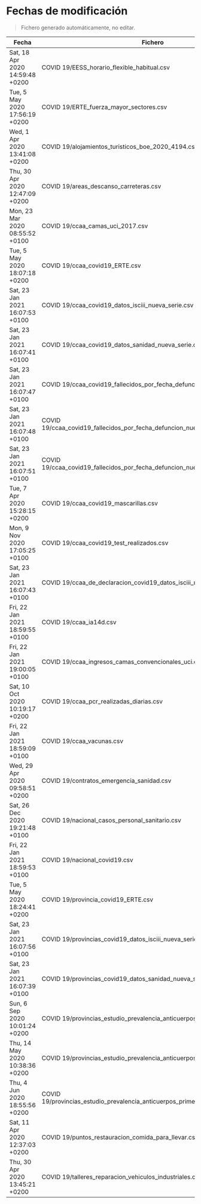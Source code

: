 # Fechas de modificación

> Fichero generado automáticamente, no editar.

| Fecha                           | Fichero                  |
|---------------------------------|--------------------------|
| Sat, 18 Apr 2020 14:59:48 +0200  | COVID 19/EESS_horario_flexible_habitual.csv |
| Tue, 5 May 2020 17:56:19 +0200  | COVID 19/ERTE_fuerza_mayor_sectores.csv |
| Wed, 1 Apr 2020 13:41:08 +0200  | COVID 19/alojamientos_turisticos_boe_2020_4194.csv |
| Thu, 30 Apr 2020 12:47:09 +0200  | COVID 19/areas_descanso_carreteras.csv |
| Mon, 23 Mar 2020 08:55:52 +0100  | COVID 19/ccaa_camas_uci_2017.csv |
| Tue, 5 May 2020 18:07:18 +0200  | COVID 19/ccaa_covid19_ERTE.csv |
| Sat, 23 Jan 2021 16:07:53 +0100  | COVID 19/ccaa_covid19_datos_isciii_nueva_serie.csv |
| Sat, 23 Jan 2021 16:07:41 +0100  | COVID 19/ccaa_covid19_datos_sanidad_nueva_serie.csv |
| Sat, 23 Jan 2021 16:07:47 +0100  | COVID 19/ccaa_covid19_fallecidos_por_fecha_defuncion_nueva_serie.csv |
| Sat, 23 Jan 2021 16:07:48 +0100  | COVID 19/ccaa_covid19_fallecidos_por_fecha_defuncion_nueva_serie_long.csv |
| Sat, 23 Jan 2021 16:07:51 +0100  | COVID 19/ccaa_covid19_fallecidos_por_fecha_defuncion_nueva_serie_original.csv |
| Tue, 7 Apr 2020 15:28:15 +0200  | COVID 19/ccaa_covid19_mascarillas.csv |
| Mon, 9 Nov 2020 17:05:25 +0100  | COVID 19/ccaa_covid19_test_realizados.csv |
| Sat, 23 Jan 2021 16:07:43 +0100  | COVID 19/ccaa_de_declaracion_covid19_datos_isciii_nueva_serie.csv |
| Fri, 22 Jan 2021 18:59:55 +0100  | COVID 19/ccaa_ia14d.csv |
| Fri, 22 Jan 2021 19:00:05 +0100  | COVID 19/ccaa_ingresos_camas_convencionales_uci.csv |
| Sat, 10 Oct 2020 10:19:17 +0200  | COVID 19/ccaa_pcr_realizadas_diarias.csv |
| Fri, 22 Jan 2021 18:59:09 +0100  | COVID 19/ccaa_vacunas.csv |
| Wed, 29 Apr 2020 09:58:51 +0200  | COVID 19/contratos_emergencia_sanidad.csv |
| Sat, 26 Dec 2020 19:21:48 +0100  | COVID 19/nacional_casos_personal_sanitario.csv |
| Fri, 22 Jan 2021 18:59:53 +0100  | COVID 19/nacional_covid19.csv |
| Tue, 5 May 2020 18:24:41 +0200  | COVID 19/provincia_covid19_ERTE.csv |
| Sat, 23 Jan 2021 16:07:56 +0100  | COVID 19/provincias_covid19_datos_isciii_nueva_serie.csv |
| Sat, 23 Jan 2021 16:07:39 +0100  | COVID 19/provincias_covid19_datos_sanidad_nueva_serie.csv |
| Sun, 6 Sep 2020 10:01:24 +0200  | COVID 19/provincias_estudio_prevalencia_anticuerpos_final.csv |
| Thu, 14 May 2020 10:38:36 +0200  | COVID 19/provincias_estudio_prevalencia_anticuerpos_primera_ronda.csv |
| Thu, 4 Jun 2020 18:55:56 +0200  | COVID 19/provincias_estudio_prevalencia_anticuerpos_primera_y_segunda_ronda.csv |
| Sat, 11 Apr 2020 12:37:03 +0200  | COVID 19/puntos_restauracion_comida_para_llevar.csv |
| Thu, 30 Apr 2020 13:45:21 +0200  | COVID 19/talleres_reparacion_vehiculos_industriales.csv |
